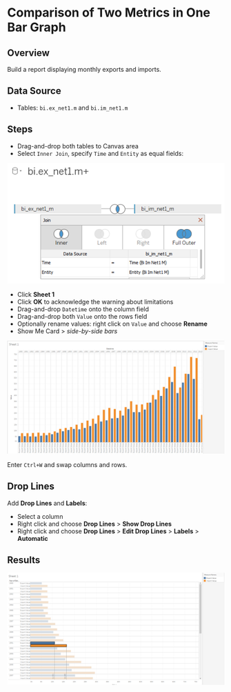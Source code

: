 # Comparison of Two Metrics in One Bar Graph

## Overview

Build a report displaying monthly exports and imports.

## Data Source

* Tables: `bi.ex_net1.m` and `bi.im_net1.m`

## Steps

* Drag-and-drop both tables to Canvas area
* Select `Inner Join`, specify `Time` and `Entity` as equal fields:

![](../images/join_inner.png)

* Click **Sheet 1**
* Click **OK** to acknowledge the warning about limitations
* Drag-and-drop `Datetime` onto the column field
* Drag-and-drop both `Value` onto the rows field
* Optionally rename values: right click on `Value` and choose **Rename**
* Show Me Card > _side-by-side bars_

![](../images/bars.png)

Enter `Ctrl+W` and swap columns and rows.

## Drop Lines

Add **Drop Lines** and **Labels**:

* Select a column
* Right click and choose **Drop Lines** > **Show Drop Lines**
* Right click and choose **Drop Lines** > **Edit Drop Lines** > **Labels** > **Automatic**

## Results

![](../images/sswap.png)
